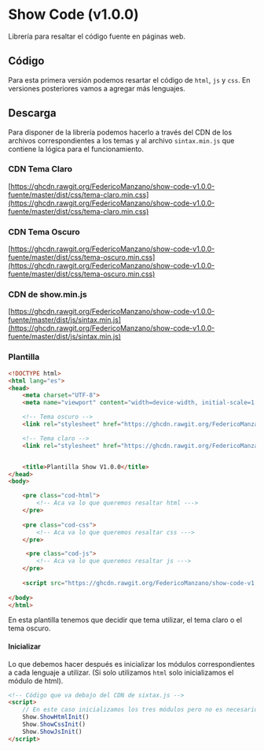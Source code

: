 # Show Code (v1.0.0)

Librería para resaltar el código fuente en páginas web.

## Código

Para esta primera versión podemos resartar el código de `html`, `js` y `css`. 
En versiones posteriores vamos a agregar más lenguajes.


## Descarga 

Para disponer de la librería podemos hacerlo a través del CDN de los archivos correspondientes a 
los temas y al archivo `sintax.min.js` que contiene la lógica para el funcionamiento.

### CDN Tema Claro

[https://ghcdn.rawgit.org/FedericoManzano/show-code-v1.0.0-fuente/master/dist/css/tema-claro.min.css](https://ghcdn.rawgit.org/FedericoManzano/show-code-v1.0.0-fuente/master/dist/css/tema-claro.min.css)

### CDN Tema Oscuro

[https://ghcdn.rawgit.org/FedericoManzano/show-code-v1.0.0-fuente/master/dist/css/tema-oscuro.min.css](https://ghcdn.rawgit.org/FedericoManzano/show-code-v1.0.0-fuente/master/dist/css/tema-oscuro.min.css)

### CDN de show.min.js

[https://ghcdn.rawgit.org/FedericoManzano/show-code-v1.0.0-fuente/master/dist/js/sintax.min.js](https://ghcdn.rawgit.org/FedericoManzano/show-code-v1.0.0-fuente/master/dist/js/sintax.min.js)

### Plantilla

```html
<!DOCTYPE html>
<html lang="es">
<head>
    <meta charset="UTF-8">
    <meta name="viewport" content="width=device-width, initial-scale=1.0">

    <!-- Tema oscuro -->
    <link rel="stylesheet" href="https://ghcdn.rawgit.org/FedericoManzano/show-code-v1.0.0-fuente/master/dist/css/tema-claro.min.css">

    <!-- Tema claro -->
    <link rel="stylesheet" href="https://ghcdn.rawgit.org/FedericoManzano/show-code-v1.0.0-fuente/master/dist/css/tema-oscuro.min.css">


    <title>Plantilla Show V1.0.0</title>
</head>
<body>

    <pre class="cod-html">
        <!-- Aca va lo que queremos resaltar html --->
    </pre>
    
    <pre class="cod-css">
        <!-- Aca va lo que queremos resaltar css --->
    </pre>

     <pre class="cod-js">
        <!-- Aca va lo que queremos resaltar js --->
    </pre>
    
    <script src="https://ghcdn.rawgit.org/FedericoManzano/show-code-v1.0.0-fuente/master/dist/js/sintax.min.js"></script>
    
</body>
</html>
```
En esta plantilla tenemos que decidir que tema utilizar, el tema claro o el tema oscuro.

#### Inicializar

Lo que debemos hacer después es inicializar los módulos correspondientes a cada lenguaje a utilizar. 
(Si solo utilizamos `html` solo inicializamos el módulo de html). 

```html
<!-- Código que va debajo del CDN de sixtax.js -->
<script> 
    // En este caso inicializamos los tres módulos pero no es necesario. 
    Show.ShowHtmlInit()
    Show.ShowCssInit()
    Show.ShowJsInit()
</script>
```



